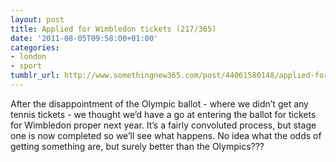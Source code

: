 ```yaml
---
layout: post
title: Applied for Wimbledon tickets (217/365)
date: '2011-08-05T09:58:00+01:00'
categories:
- london
- sport
tumblr_url: http://www.somethingnew365.com/post/44061580148/applied-for-wimbledon-tickets-217365
---
```

After the disappointment of the Olympic ballot - where we didn’t get any tennis tickets - we thought we’d have a go at entering the ballot for tickets for Wimbledon proper next year.
It’s a fairly convoluted process, but stage one is now completed so we’ll see what happens. No idea what the odds of getting something are, but surely better than the Olympics???
